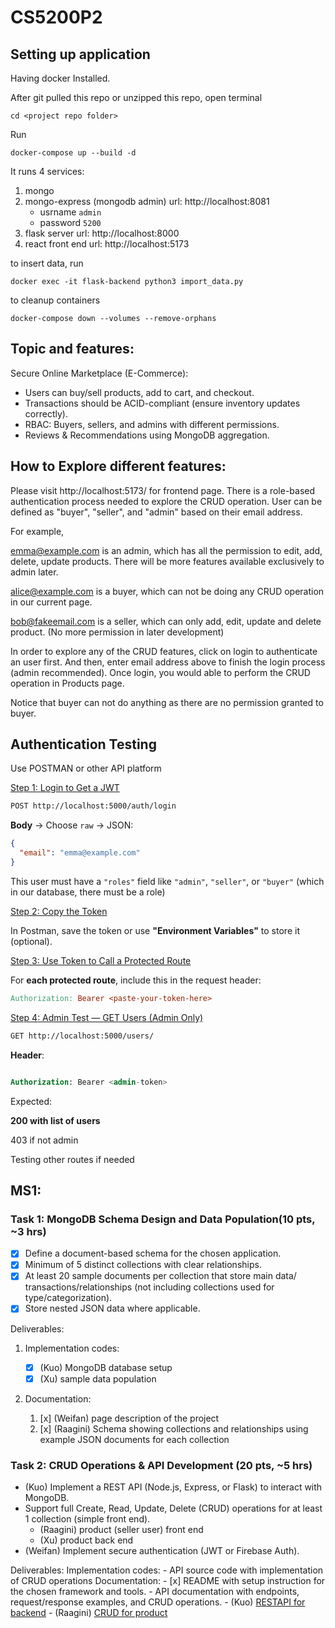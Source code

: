 # CS5200P2

## Setting up application

Having docker Installed.

After git pulled this repo or unzipped this repo, open terminal

```
cd <project repo folder>
```

Run

```
docker-compose up --build -d
```

It runs 4 services:

1. mongo
2. mongo-express (mongodb admin) url: http://localhost:8081
   - usrname `admin`
   - password `5200`
3. flask server url: http://localhost:8000
4. react front end url: http://localhost:5173

to insert data, run

```
docker exec -it flask-backend python3 import_data.py
```

to cleanup containers

```
docker-compose down --volumes --remove-orphans
```

## Topic and features:

Secure Online Marketplace (E-Commerce):

- Users can buy/sell products, add to cart, and checkout.
- Transactions should be ACID-compliant (ensure inventory updates correctly).
- RBAC: Buyers, sellers, and admins with different permissions.
- Reviews & Recommendations using MongoDB aggregation.



## How to Explore different features:

Please visit http://localhost:5173/ for frontend page. There is a role-based authentication process needed to explore the CRUD operation. User can be defined as "buyer", "seller", and "admin" based on their email address. 

For example, 

emma@example.com is an admin, which has all the permission to edit, add, delete, update products.  There will be more features available exclusively to admin later.

alice@example.com is a buyer, which can not be doing any CRUD operation in our current page.

bob@fakeemail.com is a seller, which can only add, edit, update and delete product. (No more permission in later development)

In order to explore any of the CRUD features, click on login to authenticate an user first. And then, enter email address above to finish the login process (admin recommended). Once login, you would able to perform the CRUD operation in Products page. 

Notice that buyer can not do anything as there are no permission granted to buyer.

## Authentication Testing

Use POSTMAN or other API platform

<u>Step 1: Login to Get a JWT</u>

```bash
POST http://localhost:5000/auth/login
```

**Body** → Choose `raw` → JSON:

```json
{
  "email": "emma@example.com"
}
```

This user must have a `"roles"` field like `"admin"`, `"seller"`, or `"buyer"` (which in our database, there must be a role)

<u>Step 2: Copy the Token</u>

In Postman, save the token or use **"Environment Variables"** to store it (optional).

<u>Step 3: Use Token to Call a Protected Route</u>

For **each protected route**, include this in the request header:

```makefile
Authorization: Bearer <paste-your-token-here>
```

<u>Step 4: Admin Test — GET Users (Admin Only)</u>

```bash
GET http://localhost:5000/users/
```

**Header**:

```sql

Authorization: Bearer <admin-token>
```

Expected:

**200 with list of users**

403 if not admin

Testing other routes if needed

## MS1:

### Task 1: MongoDB Schema Design and Data Population(10 pts, ~3 hrs)

- [x] Define a document-based schema for the chosen application.
- [x] Minimum of 5 distinct collections with clear relationships.
- [x] At least 20 sample documents per collection that store main data/ transactions/relationships (not including collections used for type/categorization).
- [x] Store nested JSON data where applicable.

Deliverables:

1. Implementation codes:

   - [x] (Kuo) MongoDB database setup
   - [x] (Xu) sample data population

2. Documentation:
   1. [x] (Weifan) page description of the project
   2. [x] (Raagini) Schema showing collections and relationships using example JSON documents for each collection

### Task 2: CRUD Operations & API Development (20 pts, ~5 hrs)

- (Kuo) Implement a REST API (Node.js, Express, or Flask) to interact with MongoDB.
- Support full Create, Read, Update, Delete (CRUD) operations for at least 1 collection (simple front end).
  - (Raagini) product (seller user) front end
  - (Xu) product back end
- (Weifan) Implement secure authentication (JWT or Firebase Auth).

Deliverables:
Implementation codes: - API source code with implementation of CRUD operations
Documentation: - [x] README with setup instruction for the chosen framework and tools. - API documentation with endpoints, request/response examples, and CRUD operations. - (Kuo) [RESTAPI for backend](docs/BackendAPI.md) - (Raagini) [CRUD for product](docs/CRUD_operations.md)
